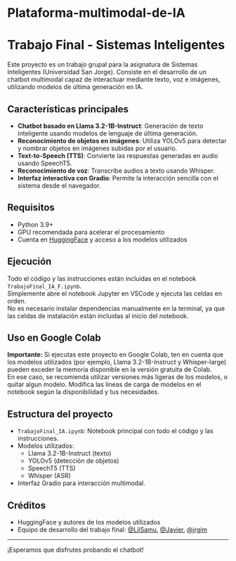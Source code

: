 # Plataforma-multimodal-de-IA

# Trabajo Final - Sistemas Inteligentes

Este proyecto es un trabajo grupal para la asignatura de Sistemas Inteligentes (Universidad San Jorge). Consiste en el desarrollo de un chatbot multimodal capaz de interactuar mediante texto, voz e imágenes, utilizando modelos de última generación en IA.

## Características principales

- **Chatbot basado en Llama 3.2-1B-Instruct**: Generación de texto inteligente usando modelos de lenguaje de última generación.
- **Reconocimiento de objetos en imágenes**: Utiliza YOLOv5 para detectar y nombrar objetos en imágenes subidas por el usuario.
- **Text-to-Speech (TTS)**: Convierte las respuestas generadas en audio usando SpeechT5.
- **Reconocimiento de voz**: Transcribe audios a texto usando Whisper.
- **Interfaz interactiva con Gradio**: Permite la interacción sencilla con el sistema desde el navegador.

## Requisitos

- Python 3.9+
- GPU recomendada para acelerar el procesamiento
- Cuenta en [HuggingFace](https://huggingface.co/) y acceso a los modelos utilizados

## Ejecución

Todo el código y las instrucciones están incluidas en el notebook `TrabajoFinal_IA_F.ipynb`.  
Simplemente abre el notebook Jupyter en VSCode y ejecuta las celdas en orden.  
No es necesario instalar dependencias manualmente en la terminal, ya que las celdas de instalación están incluidas al inicio del notebook.

## Uso en Google Colab

**Importante:** Si ejecutas este proyecto en Google Colab, ten en cuenta que los modelos utilizados (por ejemplo, Llama 3.2-1B-Instruct y Whisper-large) pueden exceder la memoria disponible en la versión gratuita de Colab.  
En ese caso, se recomienda utilizar versiones más ligeras de los modelos, o quitar algun modelo.
Modifica las líneas de carga de modelos en el notebook según la disponibilidad y tus necesidades.

## Estructura del proyecto

- `TrabajoFinal_IA.ipynb`: Notebook principal con todo el código y las instrucciones.
- Modelos utilizados:
  - Llama 3.2-1B-Instruct (texto)
  - YOLOv5 (detección de objetos)
  - SpeechT5 (TTS)
  - Whisper (ASR)
- Interfaz Gradio para interacción multimodal.

## Créditos

- HuggingFace y autores de los modelos utilizados
- Equipo de desarrollo del trabajo final: [@LilSamu](https://github.com/LilSamu), [@Javier](), [@jrgim](https://github.com/jrgim)

---

¡Esperamos que disfrutes probando el chatbot!
